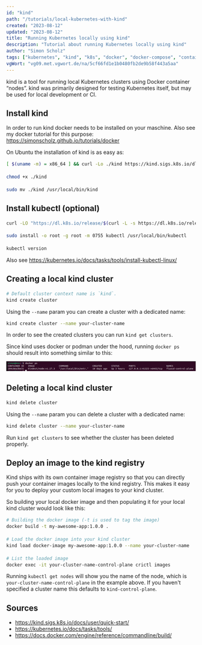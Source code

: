 ```yaml
---
id: "kind"
path: "/tutorials/local-kubernetes-with-kind"
created: "2023-08-12"
updated: "2023-08-12"
title: "Running Kubernetes locally using kind"
description: "Tutorial about running Kubernetes locally using kind"
author: "Simon Scholz"
tags: ["kubernetes", "kind", "k8s", "docker", "docker-compose", "container"]
vgWort: "vg09.met.vgwort.de/na/5cf66fd1e1b0480fb2de9b58f443a5aa"
---
```


kind is a tool for running local Kubernetes clusters using Docker container “nodes”.
kind was primarily designed for testing Kubernetes itself, but may be used for local development or CI.

## Install kind

In order to run kind docker needs to be installed on your maschine.
Also see my docker tutorial for this purpose: https://simonscholz.github.io/tutorials/docker

On Ubuntu the installation of kind is as easy as:

```bash
[ $(uname -m) = x86_64 ] && curl -Lo ./kind https://kind.sigs.k8s.io/dl/v0.20.0/kind-linux-amd64

chmod +x ./kind

sudo mv ./kind /usr/local/bin/kind
```

## Install kubectl (optional)

```bash
curl -LO "https://dl.k8s.io/release/$(curl -L -s https://dl.k8s.io/release/stable.txt)/bin/linux/amd64/kubectl"

sudo install -o root -g root -m 0755 kubectl /usr/local/bin/kubectl

kubectl version
```

Also see https://kubernetes.io/docs/tasks/tools/install-kubectl-linux/

## Creating a local kind cluster

```bash
# Default cluster context name is `kind`.
kind create cluster
```

Using the `--name` param you can create a cluster with a dedicated name:

```bash
kind create cluster --name your-cluster-name
```

In order to see the created clusters you can run `kind get clusters`.

Since kind uses docker or podman under the hood, running `docker ps` should result into something similar to this:

![docker ps kind container](./docker-ps.png)

## Deleting a local kind cluster

```bash
kind delete cluster
```

Using the `--name` param you can delete a cluster with a dedicated name:

```bash
kind delete cluster --name your-cluster-name
```

Run `kind get clusters` to see whether the cluster has been deleted properly.

## Deploy an image to the kind registry

Kind ships with its own container image registry so that you can directly push your container images locally to the kind registry.
This makes it easy for you to deploy your custom local images to your kind cluster.

So building your local docker image and then populating it for your local kind cluster would look like this:

```bash
# Building the docker image (-t is used to tag the image)
docker build -t my-awesome-app:1.0.0 .

# Load the docker image into your kind cluster
kind load docker-image my-awesome-app:1.0.0 --name your-cluster-name

# List the loaded image
docker exec -it your-cluster-name-control-plane crictl images
```

Running `kubectl get nodes` will show you the name of the node, which is `your-cluster-name-control-plane` in the example above.
If you haven't specified a cluster name this defaults to `kind-control-plane`.

## Sources

- https://kind.sigs.k8s.io/docs/user/quick-start/
- https://kubernetes.io/docs/tasks/tools/
- https://docs.docker.com/engine/reference/commandline/build/
